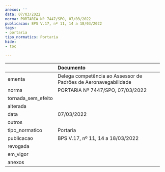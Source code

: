 ```yaml
---
anexos: ''
data: 07/03/2022
norma: PORTARIA Nº 7447/SPO, 07/03/2022
publicacao: BPS V.17, nº 11, 14 a 18/03/2022
tags:
- portaria
tipo_normatico: Portaria
hide: 
- toc 
 
---
```


|                    | Documento                                                       |
|:-------------------|:----------------------------------------------------------------|
| ementa             | Delega competência ao Assessor de Padrões de Aeronavegabilidade |
| norma              | PORTARIA Nº 7447/SPO, 07/03/2022                                |
| tornada_sem_efeito |                                                                 |
| alterada           |                                                                 |
| data               | 07/03/2022                                                      |
| outros             |                                                                 |
| tipo_normatico     | Portaria                                                        |
| publicacao         | BPS V.17, nº 11, 14 a 18/03/2022                                |
| revogada           |                                                                 |
| em_vigor           |                                                                 |
| anexos             |                                                                 |